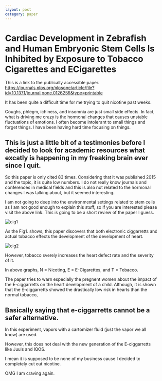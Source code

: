 ```yaml
---
layout: post
category: paper
---
```


# Cardiac Development in Zebrafish and Human Embryonic Stem Cells Is Inhibited by Exposure to Tobacco Cigarettes and ECigarettes

This is a link to the publically accessible paper.
<a href="https://journals.plos.org/plosone/article/file?id=10.1371/journal.pone.0126259&type=printable">https://journals.plos.org/plosone/article/file?id=10.1371/journal.pone.0126259&type=printable</a>


It has been quite a difficult time for me trying to quit nicotine past weeks.

Coughs, phlegm, ichiness, and insomnia are just small side effects. In fact, what is driving me crazy is the hormonal changes that causes unstable fluctuations of emotions. I often become intolerant to small things and forget things. I have been having hard time focusing on things. 

## This is just a little bit of a testimonies before I decided to look for academic resources what excatly is happening in my freaking brain ever since I quit.

So this paper is only cited 83 times. Considering that it was published 2015 and the topic, it is quite low numbers. I do not really know journals and conferences in medical fields and this is also not related to the hormonal changes I was talking about, but it seemed interesting.

I am not going to deep into the environmental settings related to stem cells as I am not good enough to explain this stuff, so if you are interested please visit the above link. This is going to be a short review of the paper I guess.

<img src="{{site.url}}/assets/images/paper/cig1.png" width="auto" height="auto" alt="cig1">

As the Fig1. shows, this paper discovers that both electronic ciggarretts and actual tobacco effects the development of the development of heart. 

<img src="{{site.url}}/assets/images/paper/cig2.png" width="auto" height="auto" alt="cig2">

However, tobacco sverely increases the heart defect rate and the severity of it.

In above graphs, N = Nicoting, E = E-Cigarettes, and T = Tobacco.


The paper tries to warn especially the pregnent women about the impact of the E-ciggarretts on the heart development of a child.
Although, it is shown that the E-ciggarretts showed the drastically low risk in hearts than the normal tobacco, 

## Basically saying that e-ciggarretts cannot be a safer alternative.

In this experiment, vapors with a cartomizer fluid (just the vapor we all know) are used.

However, this does not deal with the new generation of the E-ciggarretts like Juuls and IQOS.

I mean it is supposed to be none of my business cause I decided to completely cut out nicotine.

OMG I am craving again.